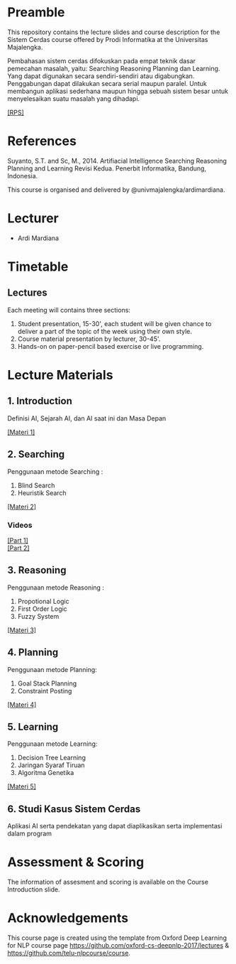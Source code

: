 # Preamble
This repository contains the lecture slides and course description for the Sistem Cerdas course offered by Prodi Informatika at the Universitas Majalengka. 

Pembahasan sistem cerdas difokuskan pada empat teknik dasar pemecahan masalah, yaitu: Searching Reasoning Planning dan Learning. Yang dapat digunakan secara sendiri-sendiri atau digabungkan. Penggabungan dapat dilakukan secara serial maupun paralel. Untuk membangun aplikasi sederhana maupun hingga sebuah sistem besar untuk menyelesaikan suatu masalah yang dihadapi.

[[RPS]](RPS_SC.pdf)

# References

Suyanto, S.T. and Sc, M., 2014. Artifiacial Intelligence Searching Reasoning Planning and Learning Revisi Kedua. Penerbit Informatika, Bandung, Indonesia.

This course is organised and delivered by @univmajalengka/ardimardiana.

# Lecturer
* Ardi Mardiana

# Timetable
## Lectures
Each meeting will contains three sections:

1. Student presentation, 15-30', each student will be given chance to deliver a part of the topic of the week using their own style.
2. Course material presentation by lecturer, 30-45'.
3. Hands-on on paper-pencil based exercise or live programming.

# Lecture Materials
## 1. Introduction
Definisi AI,  Sejarah AI, dan AI saat ini dan Masa Depan

[[Materi 1]](01_introduction.pdf)

## 2. Searching
Penggunaan metode Searching :
1. Blind Search
2. Heuristik Search

[[Materi 2]](02_searching.pdf)

### Videos
[[Part 1]](https://youtu.be/ddyHL2GLJEI)  
[[Part 2]](https://youtu.be/52CgGkSy8ow)

## 3. Reasoning
Penggunaan metode Reasoning :
1. Propotional Logic
2. First Order Logic
3. Fuzzy System

[[Materi 3]](03_reasoning.pdf)

## 4. Planning
Penggunaan metode Planning:
1. Goal Stack Planning
2. Constraint Posting

[[Materi 4]](04_planning.pdf)

## 5. Learning
Penggunaan metode Learning:
1. Decision Tree Learning
2. Jaringan Syaraf Tiruan
3. Algoritma Genetika

[[Materi 5]](05_learning.pdf)

## 6. Studi Kasus Sistem Cerdas
Aplikasi AI serta pendekatan yang dapat diaplikasikan serta implementasi dalam program

# Assessment & Scoring
The information of assesment and scoring is available on the Course Introduction slide.

# Acknowledgements
This course page is created using the template from Oxford Deep Learning for NLP course page https://github.com/oxford-cs-deepnlp-2017/lectures & https://github.com/telu-nlpcourse/course.
